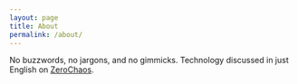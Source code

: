 ```yaml
---
layout: page
title: About
permalink: /about/
---
```


No buzzwords, no jargons, and no gimmicks. Technology discussed in just English on [ZeroChaos](https://zerochaos.github.com). 




